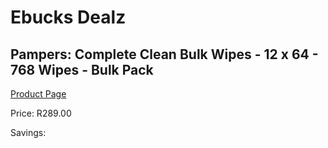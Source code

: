 
# Ebucks Dealz
## Pampers: Complete Clean Bulk Wipes - 12 x 64 - 768 Wipes - Bulk Pack
[Product Page](https://www.ebucks.com/web/shop/productSelected.do?prodId=604654017&catId=1186088243)

Price: R289.00

Savings: 


	